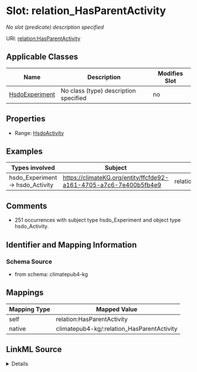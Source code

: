 

# Slot: relation_HasParentActivity


_No slot (predicate) description specified_





URI: [relation:HasParentActivity](http://relation.org/HasParentActivity)



<!-- no inheritance hierarchy -->





## Applicable Classes

| Name | Description | Modifies Slot |
| --- | --- | --- |
| [HsdoExperiment](../classes/HsdoExperiment.md) | No class (type) description specified |  no  |







## Properties

* Range: [HsdoActivity](../classes/HsdoActivity.md)






## Examples

| Types involved | Subject | Predicate | Object |
| --- | --- | --- | --- |
| hsdo_Experiment → hsdo_Activity | https://climateKG.org/entity/ffcfde92-a161-4705-a7c6-7e400b5fb4e9 | relation:HasParentActivity | https://climateKG.org/entity/8f528b66-670d-4198-b014-7fdc9e1f6890 |


## Comments

* 251 occurrences with subject type hsdo_Experiment and object type hsdo_Activity.

## Identifier and Mapping Information







### Schema Source


* from schema: climatepub4-kg




## Mappings

| Mapping Type | Mapped Value |
| ---  | ---  |
| self | relation:HasParentActivity |
| native | climatepub4-kg/:relation_HasParentActivity |




## LinkML Source

<details>
```yaml
name: relation_HasParentActivity
description: No slot (predicate) description specified
comments:
- 251 occurrences with subject type hsdo_Experiment and object type hsdo_Activity.
examples:
- description: hsdo_Experiment → hsdo_Activity
  object:
    example_object: https://climateKG.org/entity/8f528b66-670d-4198-b014-7fdc9e1f6890
    example_object_type: hsdo_Activity
    example_predicate: relation:HasParentActivity
    example_subject: https://climateKG.org/entity/ffcfde92-a161-4705-a7c6-7e400b5fb4e9
    example_subject_type: hsdo_Experiment
from_schema: climatepub4-kg
rank: 1000
slot_uri: relation:HasParentActivity
alias: relation_HasParentActivity
domain_of:
- hsdo_Experiment
range: hsdo_Activity

```
</details>